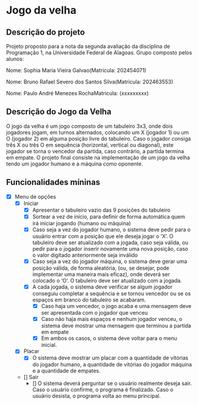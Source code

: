 # Jogo da velha
## Descrição do projeto
Projeto proposto para a nota da segunda avaliação da disciplina de Programação 1, na Universidade Federal de Alagoas. Grupo composto pelos alunos:

Nome: Sophia Maria Vieira Galvao(Matricula: 202454071)

Nome: Bruno Rafael Severo dos Santos Silva(Matricula: 202463553)

Nome: Paulo André Menezes RochaMatricula: (xxxxxxxxx) 


## Descrição do Jogo da Velha
O jogo da velha é um jogo composto de um tabuleiro 3x3, onde dois jogadores
jogam, em turnos alternados, colocando um X (jogador 1) ou um O (jogador 2) em
alguma posição livre do tabuleiro. Caso o jogador consiga três X ou três O em sequência
(horizontal, vertical ou diagonal), este jogador se torna o vencedor da partida, caso
contrário, a partida termina em empate. O projeto final consiste na implementação de
um jogo da velha tendo um jogador humano e a máquina como oponente.




## Funcionalidades míninas
- [X] Menu de opções
    - [X] Iniciar
        - [X] Apresentar o tabuleiro vazio das 9 posições do tabuleiro
        - [X] Sortear a vez de início, para definir de forma automática quem irá iniciar jogando (humano ou máquina)
        - [X] Caso seja a vez do jogador humano, o sistema deve pedir para o usuário entrar com a posição que ele deseja jogar o ‘X’. O tabuleiro deve ser atualizado com a jogada, caso seja válida, ou pedir para o jogador inserir novamente uma nova posição, caso o valor digitado anteriormente seja inválido
        - [X] Caso seja a vez do jogador máquina, o sistema deve gerar uma posição válida, de forma aleatória, (ou, se desejar, pode implementar uma maneira mais eficaz), onde deverá ser colocado o ‘O’. O tabuleiro deve ser atualizado com a jogada.
        - [X] A cada jogada, o sistema deve verificar se algum jogador conseguiu completar a sequência e se tornou vencedor ou se os espaços em branco do tabuleiro se acabaram.
            - [X] Caso haja um vencedor, o jogo acaba e uma mensagem deve ser apresentada com o jogador que venceu
            - [X] Caso não haja mais espaços e nenhum jogador venceu, o sistema deve mostrar uma mensagem que terminou a partida em empate
            - [X] Em ambos os casos, o sistema deve voltar para o menu inicial.
    - [X] Placar
        - [X] O sistema deve mostrar um placar com a quantidade de vitórias do jogador humano, a quantidade de vitórias do jogador máquina e a quantidade de empates.
    - [] Sair
        - [] O sistema deverá perguntar se o usuário realmente deseja sair. Caso o usuário confirme, o programa é finalizado. Caso o usuário desista, o programa volta ao menu principal.
